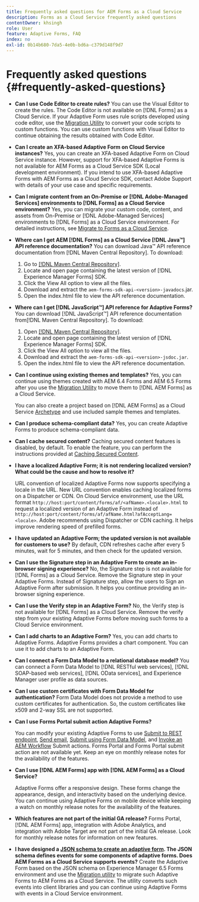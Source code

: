 ```yaml
---
title: Frequently asked questions for AEM Forms as a Cloud Service
description: Forms as a Cloud Service frequently asked questions
contentOwner: khsingh
role: User
feature: Adaptive Forms, FAQ
index: no
exl-id: 0b14b680-7da5-4e0b-bd6a-c379d148f9d7
---
```

# Frequently asked questions {#frequently-asked-questions}

* **Can I use Code Editor to create rules?**
You can use the Visual Editor to create the rules. The Code Editor is not available on [!DNL Forms] as a Cloud Service. If your Adaptive Form uses rule scripts developed using code editor, use the [Migration Utility](migrate-to-forms-as-a-cloud-service.md) to convert your code scripts to custom functions. You can use custom functions with Visual Editor to continue obtaining the results obtained with Code Editor.

* **Can I create an XFA-based Adaptive Form on Cloud Service instances?**
Yes, you can create an XFA-based Adaptive Form on Cloud Service instance. However, support for XFA-based Adaptive Forms is not available for AEM Forms as a Cloud Service SDK (Local development environment). If you intend to use XFA-based Adaptive Forms with AEM Forms as a Cloud Service SDK, contact Adobe Support with details of your use case and specific requirements.

<!-- * **Can I use an XDP as a Document of Record (DoR) template? Is Forms Designer included in AEM Forms as a Cloud Service license?** 

  Yes, you can use an XDP as a Document of Record template on Cloud Service instances. However, support to use XDP as a Document of Record template is not available for AEM Forms as a Cloud Service SDK (Local development environment). -->

* **Can I migrate content from an On-Premise or [!DNL Adobe-Managed Services] environments to [!DNL Forms] as a Cloud Service environment?**
Yes, you can migrate your custom code, content, and assets from On-Premise or [!DNL Adobe-Managed Services] environments to [!DNL Forms] as a Cloud Service environment. For detailed instructions, see [Migrate to Forms as a Cloud Service](migrate-to-forms-as-a-cloud-service.md).

<!-- You can use package manager or Experience Manager UI to [export and import Forms and related assets](import-export-forms-templates.md), use the migration utility to make your existing assets compatible with [!DNL Forms] as a Cloud Service, use the [Best Practices Analyzer](https://experienceleague.adobe.com/docs/experience-manager-cloud-service/moving/cloud-migration/best-practices-analyzer/overview-best-practices-analyzer.html?lang=en#best-practices-analyzer) tool to find the features and APIs that require changes and updated before migration, and use the [Content Transfer Tools](https://docs.adobe.com/content/help/en/experience-manager-cloud-service/moving/home.html) to move your custom code without refactoring it. -->

* **Where can I get AEM [!DNL Forms] as a Cloud Service [!DNL Java™] API reference documentation?**
You can download Java™ API reference documentation from [!DNL Maven Central Repository]. To download:
    1. Go to [[!DNL Maven Central Repository]](https://mvnrepository.com/artifact/com.adobe.aem/aem-forms-sdk-api).
    1. Locate and open page containing the latest version of [!DNL Experience Manager Forms] SDK.
    1. Click the View All option to view all the files.
    1. Download and extract the `aem-forms-sdk-api-<version>-javadocs`.jar.  
    1. Open the index.html file to view the API reference documentation.

* **Where can I get [!DNL JavaScript™] API reference for Adaptive Forms?**
You can download [!DNL JavaScript™] API reference documentation from[!DNL  Maven Central Repository]. To download:
    1. Open [[!DNL Maven Central Repository]](https://mvnrepository.com/artifact/com.adobe.aem/aem-forms-sdk-api).
    1. Locate and open page containing the latest version of [!DNL Experience Manager Forms] SDK.
    1. Click the View All option to view all the files.
    1. Download and extract the `aem-forms-sdk-api-<version>-jsdoc.jar`.  
    1. Open the index.html file to view the API reference documentation.

* **Can I continue using existing themes and templates?**
Yes, you can continue using themes created with AEM 6.4 Forms and AEM 6.5 Forms after you use the [Migration Utility](migrate-to-forms-as-a-cloud-service.md) to move them to [!DNL AEM Forms] as a Cloud Service.

  You can also create a project based on [!DNL AEM Forms] as a Cloud Service [Archetype](setup-local-development-environment.md#forms-cloud-service-local-development-environment) and use included sample themes and templates.

* **Can I produce schema-compliant data?**
Yes, you can create Adaptive Forms to produce schema-compliant data.

<!-- * **Can I pass custom parameters to the prefill service?**
Custom parameters are planned for an upcoming release. -->

* **Can I cache secured content?**
Caching secured content features is disabled, by default. To enable the feature, you can perform the instructions provided at [Caching Secured Content](https://experienceleague.adobe.com/docs/experience-manager-dispatcher/using/configuring/permissions-cache.html).

* **I have a localized Adaptive Form; it is not rendering localized version? What could be the cause and how to resolve it?**

  URL convention of localized Adaptive Forms now supports specifying a locale in the URL. New URL convention enables caching localized forms on a Dispatcher or CDN. On Cloud Service environment, use the URL format `http://host:port/content/forms/af/<afName>.<locale>.html` to request a localized version of an Adaptive Form instead of `http://host:port/content/forms/af/afName.html?afAcceptLang=<locale>`. Adobe recommends using Dispatcher or CDN caching. It helps improve rendering speed of prefilled forms.

* **I have updated an Adaptive Form; the updated version is not available for customers to use?**
By default, CDN refreshes cache after every 5 minutes, wait for 5 minutes, and then check for the updated version.

* **Can I use the Signature step in an Adaptive Form to create an in-browser signing experience?**
No, the Signature step is not available for [!DNL Forms] as a Cloud Service. Remove the Signature step in your Adaptive Forms. Instead of Signature step, allow the users to Sign an Adaptive Form after submission. It helps you continue providing an in-browser signing experience.

* **Can I use the Verify step in an Adaptive Form?**
No, the Verify step is not available for [!DNL Forms] as a Cloud Service. Remove the verify step from your existing Adaptive Forms before moving such forms to a Cloud Service environment.

* **Can I add charts to an Adaptive Form?**
Yes, you can add charts to Adaptive Forms. Adaptive Forms provides a chart component. You can use it to add charts to an Adaptive Form.

* **Can I connect a Form Data Model to a relational database model?**
You can connect a Form Data Model to [!DNL RESTful web services], [!DNL SOAP-based web services], [!DNL OData services], and Experience Manager user profile as data sources. <!--Support to connect a Form Data Model with a relational database is not available.-->  

* **Can I use custom certificates with Form Data Model for authentication?**
Form Data Model does not provide a method to use custom certificates for authentication. So, the custom certificates like x509 and 2-way SSL are not supported.  

* **Can I use Forms Portal submit action Adaptive Forms?**

  You can modify your existing Adaptive Forms to use [Submit to REST endpoint](configuring-submit-actions.md#submit-to-rest-endpoint), [Send email](configuring-submit-actions.md#send-email), [Submit using Form Data Model](configuring-submit-actions.md#submit-using-form-data-model), and [Invoke an AEM Workflow](configuring-submit-actions.md#invoke-an-aem-workflow) Submit actions. Forms Portal and Forms Portal submit action are not available yet. Keep an eye on monthly release notes for the availability of the features.

* **Can I use [!DNL AEM Forms] app with [!DNL AEM Forms] as a Cloud Service?**

  Adaptive Forms offer a responsive design. These forms change the appearance, design, and interactivity based on the underlying device. You can continue using Adaptive Forms on mobile device while keeping a watch on monthly release notes for the availability of the features.
  
* **Which features are not part of the initial GA release?**
  Forms Portal, [!DNL AEM Forms] app, integration with Adobe Analytics, and integration with Adobe Target are not part of the initial GA release. Look for monthly release notes for information on new features.

* **I have designed a [JSON schema to create an adaptive form](adaptive-form-json-schema-form-model.md). The JSON schema defines events for some components of adaptive forms. Does AEM Forms as a Cloud Service supports events?**
  Create the Adaptive Form based on the JSON schema on Experience Manager 6.5 Forms environment and use the [Migration utility](migrate-to-forms-as-a-cloud-service.md) to migrate such Adaptive Forms to AEM Forms as a Cloud Service. The utility converts such events into client libraries and you can continue using Adaptive Forms with events in a Cloud Service environment.

<!-- 

* **Is there any AEM Forms as a Cloud Service connector for Microsoft Power Automate?**

  Yes, Adobe provides an Adobe Experience Manager connector to access [Adobe Experience Manager Forms - Communication capabilities](https://experienceleague.adobe.com/docs/experience-manager-cloud-service/content/forms/using-communications/aem-forms-cloud-service-communications-introduction.html) through Microsoft Power Automate. You can create a PDF document that is based on a form design and XML form data or create PostScript (PS), Printer Command Language (PCL), Zebra Printing Language (ZPL) and other Printer Definition Language documents. 

  You can get started with Adobe Experience Manager easily with just a few steps:

  1. Generate the Service credentials: Use Adobe Experience Manager Developer Console to [generate](https://experienceleague.adobe.com/docs/experience-manager-learn/getting-started-with-aem-headless/authentication/service-credentials.html?#generate-service-credentials) the service credentials.  
  
  1. Setup your connection: Add your service credentials to the Adobe Experience Manager Connector. You can get crdential from service credential JSON and copy these credential details to your one-time connection setup:

    * AEM Server
    * Organization ID 
    * Client ID
    * Client Secret
    * Technical Account ID
    * Meta Scopes
    * Private Key - base64 encoded keys are accepted
    * Adobe IMS Host URL

    <br> 
    
    ![Use your Service Credential JSON for credential details](assets/forms-aem-pa-connector-connection.png)

    A sample Service Credential JSON file fields mapped to Adobe Experience Manager connector for Microsoft Power Automate.

    -->
